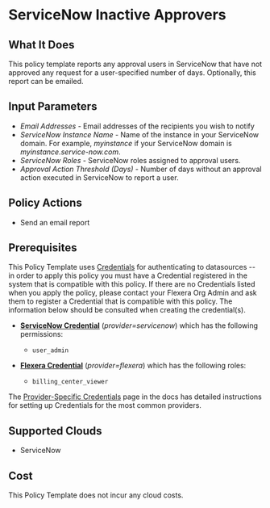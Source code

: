 # ServiceNow Inactive Approvers

## What It Does

This policy template reports any approval users in ServiceNow that have not approved any request for a user-specified number of days. Optionally, this report can be emailed.

## Input Parameters

- *Email Addresses* - Email addresses of the recipients you wish to notify
- *ServiceNow Instance Name* - Name of the instance in your ServiceNow domain. For example, *myinstance* if your ServiceNow domain is *myinstance.service-now.com*.
- *ServiceNow Roles* - ServiceNow roles assigned to approval users.
- *Approval Action Threshold (Days)* - Number of days without an approval action executed in ServiceNow to report a user.

## Policy Actions

- Send an email report

## Prerequisites

This Policy Template uses [Credentials](https://docs.flexera.com/flexera/EN/Automation/ManagingCredentialsExternal.htm) for authenticating to datasources -- in order to apply this policy you must have a Credential registered in the system that is compatible with this policy. If there are no Credentials listed when you apply the policy, please contact your Flexera Org Admin and ask them to register a Credential that is compatible with this policy. The information below should be consulted when creating the credential(s).

- [**ServiceNow Credential**](https://docs.flexera.com/flexera/EN/Automation/GenericCredentials.htm#automationadmin_3335267112_1121390) (*provider=servicenow*) which has the following permissions:
  - `user_admin`

- [**Flexera Credential**](https://docs.flexera.com/flexera/EN/Automation/ProviderCredentials.htm) (*provider=flexera*) which has the following roles:
  - `billing_center_viewer`

The [Provider-Specific Credentials](https://docs.flexera.com/flexera/EN/Automation/ProviderCredentials.htm) page in the docs has detailed instructions for setting up Credentials for the most common providers.

## Supported Clouds

- ServiceNow

## Cost

This Policy Template does not incur any cloud costs.
